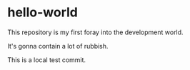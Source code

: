 # hello-world

This repository is my first foray into the development world.

It's gonna contain a lot of rubbish.

This is a local test commit.